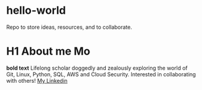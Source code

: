 # hello-world
Repo to store ideas, resources, and to collaborate.
# H1 About me Mo 
**bold text** Lifelong scholar doggedly and zealously exploring the world of Git, Linux, Python, SQL, AWS and Cloud Security. Interested in collaborating with others!
[My Linkedin](https://www.linkedin.com/in/muriah-okwelogu)
